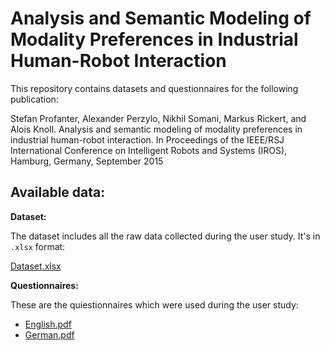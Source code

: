 # Analysis and Semantic Modeling of Modality Preferences in Industrial Human-Robot Interaction

This repository contains datasets and questionnaires for the following publication:

Stefan Profanter, Alexander Perzylo, Nikhil Somani, Markus Rickert, and Alois Knoll. Analysis and semantic modeling of modality preferences in industrial human-robot interaction. In Proceedings of the IEEE/RSJ International Conference on Intelligent Robots and Systems (IROS), Hamburg, Germany, September 2015

## Available data:

**Dataset:**

The dataset includes all the raw data collected during the user study. It's in `.xlsx` format:

[Dataset.xlsx](dataset.xlsx?raw=true)


**Questionnaires:**

These are the quiestionnaires which were used during the user study:

* [English.pdf](questionnaire_en.pdf)
* [German.pdf](questionnaire_de.pdf)

